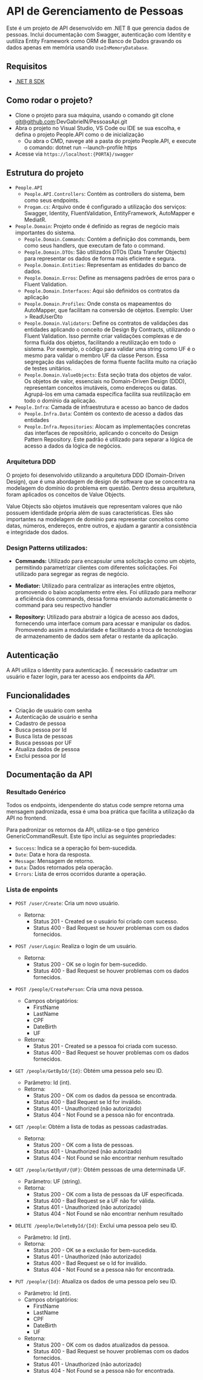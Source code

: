# API de Gerenciamento de Pessoas

Este é um projeto de API desenvolvido em .NET 8 que gerencia dados de pessoas. Inclui documentação com Swagger, autenticação com Identity e uutiliza Entity Framework como ORM de Banco de Dados gravando os dados apenas em memória usando `UseInMemoryDatabase`.

## Requisitos

- [.NET 8 SDK](https://dotnet.microsoft.com/pt-br/download/dotnet/8.0)

## Como rodar o projeto?
- Clone o projeto para sua máquina, usando o comando git clone git@github.com:DevGabrielN/PessoasApi.git
- Abra o projeto no Visual Studio, VS Code ou IDE se sua escolha, e defina o projeto People.API como o de inicialização
  - Ou abra o CMD, navege até a pasta do projeto People.API, e execute o comando: dotnet run --launch-profile https
- Acesse via `https://localhost:{PORTA}/swagger`

## Estrutura do projeto
- `People.API`
  - `People.API.Controllers`: Contém as controllers do sistema, bem como seus endpoints.
  - `Progam.cs`: Arquivo onde é configurado a utilização dos serviços: Swagger, Identity, FluentValidation, EntityFramework, AutoMapper e MediatR.
- `People.Domain`: Projeto onde é definido as regras de negócio mais importantes do sistema.
  - `People.Domain.Commands`: Contém a definição dos commands, bem como seus handlers, que executam de fato o command.
  - `People.Domain.DTOs`: São utilizados DTOs (Data Transfer Objects) para representar os dados de forma mais eficiente e segura.
  - `People.Domain.Entities`: Representam as entidades do banco de dados.
  - `People.Domain.Erros`: Define as mensagens padrões de erros para o Fluent Validation.
  - `People.Domain.Interfaces`: Aqui são definidos os contratos da aplicação
  - `People.Domain.Profiles`: Onde consta os mapeamentos do AutoMapper, que facilitam na conversão de objetos. Exemplo: User > ReadUserDto
  - `People.Domain.Validators`: Define os contratos de validações das entidades aplicando o conceito de Design By Contracts, utilizando o Fluent Validation. Isso permite criar validações complexas e de forma fluída dos objetos, facilitando a reutilização em todo o sistema. Por exemplo, o código para validar uma string como UF é o mesmo para validar o membro UF da classe Person. Essa segregação das validações de forma fluente facilita muito na criação de testes unitários.
  - `People.Domain.ValueObjects`: Esta seção trata dos objetos de valor. Os objetos de valor, essenciais no Domain-Driven Design (DDD), representam conceitos imutáveis, como endereços ou datas. Agrupá-los em uma camada específica facilita sua reutilização em todo o domínio da aplicação.
- `People.Infra`: Camada de infraestrutura e acesso ao banco de dados
  - `People.Infra.Data`: Contém os contexto de acesso a dados das entidades
  - `People.Infra.Repositories`: Alocam as implementações concretas das interfaces de repositório, aplicando o conceito do Design Pattern Repository. Este padrão é utilizado para separar a lógica de acesso a dados da lógica de negócios.


### Arquitetura DDD
O projeto foi desenvolvido utilizando a arquitetura DDD (Domain-Driven Design), que é uma abordagem de design de software que se concentra na modelagem do domínio do problema em questão. Dentro dessa arquitetura, foram aplicados os conceitos de Value Objects.

Value Objects são objetos imutáveis que representam valores que não possuem identidade própria além de suas características. Eles são importantes na modelagem de domínio para representar conceitos como datas, números, endereços, entre outros, e ajudam a garantir a consistência e integridade dos dados.

### Design Patterns utilizados:

- **Commands:** Utilizado para encapsular uma solicitação como um objeto, permitindo parametrizar clientes com diferentes solicitações. Foi utilizado para segregar as regras de negócio.

- **Mediator:** Utilizado para centralizar as interações entre objetos, promovendo o baixo acoplamento entre eles. Foi utilizado para melhorar a eficiência dos commands, dessa forma enviando automaticámente o command para seu respectivo handler

- **Repository:** Utilizado para abstrair a lógica de acesso aos dados, fornecendo uma interface comum para acessar e manipular os dados. Promovendo assim a modularidade e facilitando a troca de tecnologias de armazenamento de dados sem afetar o restante da aplicação.

## Autenticação

A API utiliza o Identity para autenticação. É necessário cadastrar um usuário e fazer login, para ter acesso aos endpoints da API.

## Funcionalidades

- Criação de usuário com senha
- Autenticação de usuário e senha
- Cadastro de pessoa
- Busca pessoa por Id
- Busca lista de pessoas
- Busca pessoas por UF
- Atualiza dados de pessoa
- Exclui pessoa por Id

## Documentação da API

### Resultado Genérico

Todos os endpoints, idenpendente do status code sempre retorna uma mensagem padronizada, essa é uma boa prática que facilita a utilização da API no frontend.

Para padronizar os retornos da API, utiliza-se o tipo genérico GenericCommandResult<T>. Este tipo inclui as seguintes propriedades:

- `Success`: Indica se a operação foi bem-sucedida.
- `Date`: Data e hora da resposta.
- `Message`: Mensagem de retorno.
- `Data`: Dados retornados pela operação.
- `Errors`: Lista de erros ocorridos durante a operação.

### Lista de enpoints

- `POST /user/Create`: Cria um novo usuário.
  - Retorna:
    - Status 201 - Created se o usuário foi criado com sucesso.
    - Status 400 - Bad Request se houver problemas com os dados fornecidos.
    
- `POST /user/Login`: Realiza o login de um usuário.
  - Retorna:
    - Status 200 - OK se o login for bem-sucedido.
    - Status 400 - Bad Request se houver problemas com os dados fornecidos.

- `POST /people/CreatePerson`: Cria uma nova pessoa.
  - Campos obrigatórios:
    - FirstName
    - LastName
    - CPF
    - DateBirth
    - UF
  - Retorna:
    - Status 201 - Created se a pessoa foi criada com sucesso.
    - Status 400 - Bad Request se houver problemas com os dados fornecidos.

- `GET /people/GetById/{Id}`: Obtém uma pessoa pelo seu ID.
  - Parâmetro: Id (int).
  - Retorna:
    - Status 200 - OK com os dados da pessoa se encontrada.
    - Status 400 - Bad Request se Id for inválido.
    - Status 401 - Unauthorized (não autorizado)
    - Status 404 - Not Found se a pessoa não for encontrada.

- `GET /people`: Obtém a lista de todas as pessoas cadastradas.
  - Retorna:
    - Status 200 - OK com a lista de pessoas.
    - Status 401 - Unauthorized (não autorizado)
    - Status 404 - Not Found se não encontrar nenhum resultado

- `GET /people/GetByUF/{UF}`: Obtém pessoas de uma determinada UF.
  - Parâmetro: UF (string).
  - Retorna:
    - Status 200 - OK com a lista de pessoas da UF especificada.
    - Status 400 - Bad Request se a UF não for válida.
    - Status 401 - Unauthorized (não autorizado)
    - Status 404 - Not Found se não encontrar nenhum resultado 

- `DELETE /people/DeleteById/{Id}`: Exclui uma pessoa pelo seu ID.
  - Parâmetro: Id (int).
  - Retorna:
    - Status 200 - OK se a exclusão for bem-sucedida.
    - Status 401 - Unauthorized (não autorizado)
    - Status 400 - Bad Request se o Id for inválido.
    - Status 404 - Not Found se a pessoa não for encontrada.

- `PUT /people/{Id}`: Atualiza os dados de uma pessoa pelo seu ID.
  - Parâmetro: Id (int).
  - Campos obrigatórios:
    - FirstName
    - LastName
    - CPF
    - DateBirth
    - UF
  - Retorna:
    - Status 200 - OK com os dados atualizados da pessoa.
    - Status 400 - Bad Request se houver problemas com os dados fornecidos.
    - Status 401 - Unauthorized (não autorizado)
    - Status 404 - Not Found se a pessoa não for encontrada.
